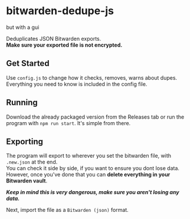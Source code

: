 # bitwarden-dedupe-js

but with a gui

Deduplicates JSON Bitwarden exports.  
**Make sure your exported file is not encrypted.**

## Get Started

Use `config.js` to change how it checks, removes, warns about dupes.  
Everything you need to know is included in the config file.  

## Running

Download the already packaged version from the Releases tab or run the program with `npm run start`. It's simple from there.

## Exporting

The program will export to wherever you set the bitwarden file, with `.new.json` at the end.  
You can check it side by side, if you want to ensure you dont lose data.  
However, once you've done that you can **delete everything in your Bitwarden vault**.  

_**Keep in mind this is very dangerous, make sure you aren't losing any data.**_  

Next, import the file as a `Bitwarden (json)` format.  
